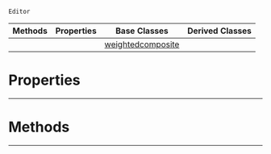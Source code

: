  `Editor`

|Methods|Properties|Base Classes|Derived Classes|
|---|---|---|---|
| | |[weightedcomposite](https://github.com/PlasmaEngine/PlasmaDocs/blob/master/code_reference/class_reference/weightedcomposite.markdown)| |


 #  Properties


---  
 #  Methods


---  
 

 